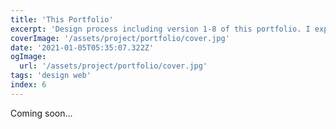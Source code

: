 ```yaml
---
title: 'This Portfolio'
excerpt: 'Design process including version 1-8 of this portfolio. I experimented with different web technology and design choices.'
coverImage: '/assets/project/portfolio/cover.jpg'
date: '2021-01-05T05:35:07.322Z'
ogImage:
  url: '/assets/project/portfolio/cover.jpg'
tags: 'design web'
index: 6
---
```


Coming soon...
